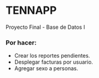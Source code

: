 # TENNAPP
Proyecto Final - Base de Datos I
### Por hacer:
* Crear los reportes pendientes.
* Desplegar facturas por usuario.
* Agregar sexo a personas.

